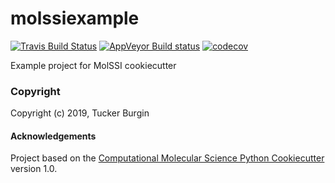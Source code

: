 molssiexample
==============================
[//]: # (Badges)
[![Travis Build Status](https://travis-ci.com/tuckerburgin/molssiexample.png)](https://travis-ci.com/tuckerburgin/molssiexample)
[![AppVeyor Build status](https://ci.appveyor.com/api/projects/status/REPLACE_WITH_APPVEYOR_LINK/branch/master?svg=true)](https://ci.appveyor.com/project/tuckerburgin/molssiexample/branch/master)
[![codecov](https://codecov.io/gh/tuckerburgin/molssiexample/branch/master/graph/badge.svg)](https://codecov.io/gh/tuckerburgin/molssiexample/branch/master)

Example project for MolSSI cookiecutter

### Copyright

Copyright (c) 2019, Tucker Burgin


#### Acknowledgements
 
Project based on the 
[Computational Molecular Science Python Cookiecutter](https://github.com/molssi/cookiecutter-cms) version 1.0.
